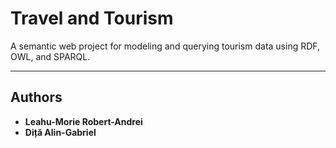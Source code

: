 # Travel and Tourism

A semantic web project for modeling and querying tourism data using RDF, OWL, and SPARQL.

---

## Authors

- **Leahu-Morie Robert-Andrei**  
- **Diță Alin-Gabriel**
